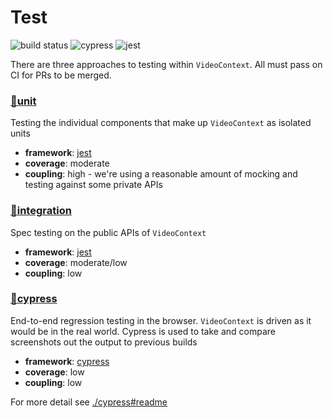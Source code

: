 # Test

![build status](https://travis-ci.org/bbc/VideoContext.svg?branch=master)
![cypress](https://img.shields.io/badge/testing-cypress-informational.svg)
![jest](https://img.shields.io/badge/testing-jest-informational.svg?style=flat&logo=jest)


There are three approaches to testing within `VideoContext`. All must pass on CI for PRs to be merged.

### [🔗unit](./unit)

Testing the individual components that make up `VideoContext` as isolated units

- __framework__: [jest](https://jestjs.io/)
- __coverage__: moderate
- __coupling__: high - we're using a reasonable amount of mocking and testing against some private APIs

### [🔗integration](./integration)

Spec testing on the public APIs of `VideoContext`

- __framework__: [jest](https://jestjs.io/)
- __coverage__: moderate/low
- __coupling__: low

### [🔗cypress](./cypress)

End-to-end regression testing in the browser. `VideoContext` is driven as it would be in the real world.
Cypress is used to take and compare screenshots out the output to previous builds 

- __framework__: [cypress](https://www.cypress.io/)
- __coverage__: low
- __coupling__: low

For more detail see [./cypress#readme](./cypress#readme)
